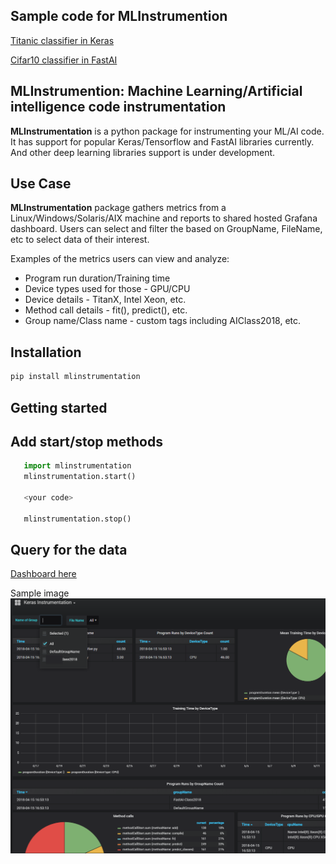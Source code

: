## Sample code for MLInstrumention

[Titanic classifier in Keras](https://github.com/mlaicode/kerasTitanic)

[Cifar10 classifier in FastAI](https://github.com/mlaicode/fastaiCifar10)

## MLInstrumention: Machine Learning/Artificial intelligence code instrumentation

<b>MLInstrumentation</b> is a python package for instrumenting your ML/AI code. It has support for popular Keras/Tensorflow and FastAI libraries currently. And other deep learning libraries support is under development.

## Use Case
<b>MLInstrumentation</b>  package gathers metrics from a Linux/Windows/Solaris/AIX machine and reports to shared hosted Grafana dashboard. Users can select and filter the based on GroupName, FileName, etc to select data of their interest.

Examples of the metrics users can view and analyze:

* Program run duration/Training time
* Device types used for those - GPU/CPU
* Device details - TitanX, Intel Xeon, etc.
* Method call details - fit(), predict(), etc.
* Group name/Class name - custom tags including AIClass2018, etc.


## Installation
```bash
pip install mlinstrumentation
```

## Getting started

## Add start/stop methods

```python
   import mlinstrumentation
   mlinstrumentation.start()
   
   <your code>
   
   mlinstrumentation.stop()
```

## Query for the data
[Dashboard here](http://bit.ly/mlinstrumentation)

Sample image
![Dashboard ](https://github.com/mlaicode/kerasTitanic/blob/master/assets/images/dashsnap.png)
